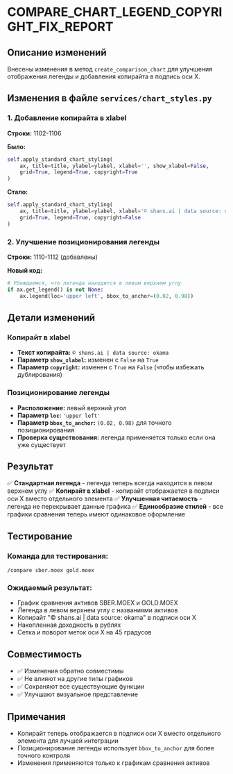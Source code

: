 # COMPARE_CHART_LEGEND_COPYRIGHT_FIX_REPORT

## Описание изменений

Внесены изменения в метод `create_comparison_chart` для улучшения отображения легенды и добавления копирайта в подпись оси X.

## Изменения в файле `services/chart_styles.py`

### 1. Добавление копирайта в xlabel
**Строки:** 1102-1106

**Было:**
```python
self.apply_standard_chart_styling(
    ax, title=title, ylabel=ylabel, xlabel='', show_xlabel=False,
    grid=True, legend=True, copyright=True
)
```

**Стало:**
```python
self.apply_standard_chart_styling(
    ax, title=title, ylabel=ylabel, xlabel='© shans.ai | data source: okama', show_xlabel=True,
    grid=True, legend=True, copyright=False
)
```

### 2. Улучшение позиционирования легенды
**Строки:** 1110-1112 (добавлены)

**Новый код:**
```python
# Убеждаемся, что легенда находится в левом верхнем углу
if ax.get_legend() is not None:
    ax.legend(loc='upper left', bbox_to_anchor=(0.02, 0.98))
```

## Детали изменений

### Копирайт в xlabel
- **Текст копирайта:** `© shans.ai | data source: okama`
- **Параметр `show_xlabel`:** изменен с `False` на `True`
- **Параметр `copyright`:** изменен с `True` на `False` (чтобы избежать дублирования)

### Позиционирование легенды
- **Расположение:** левый верхний угол
- **Параметр `loc`:** `'upper left'`
- **Параметр `bbox_to_anchor`:** `(0.02, 0.98)` для точного позиционирования
- **Проверка существования:** легенда применяется только если она уже существует

## Результат

✅ **Стандартная легенда** - легенда теперь всегда находится в левом верхнем углу
✅ **Копирайт в xlabel** - копирайт отображается в подписи оси X вместо отдельного элемента
✅ **Улучшенная читаемость** - легенда не перекрывает данные графика
✅ **Единообразие стилей** - все графики сравнения теперь имеют одинаковое оформление

## Тестирование

### Команда для тестирования:
```
/compare sber.moex gold.moex
```

### Ожидаемый результат:
- График сравнения активов SBER.MOEX и GOLD.MOEX
- Легенда в левом верхнем углу с названиями активов
- Копирайт "© shans.ai | data source: okama" в подписи оси X
- Накопленная доходность в рублях
- Сетка и поворот меток оси X на 45 градусов

## Совместимость

- ✅ Изменения обратно совместимы
- ✅ Не влияют на другие типы графиков
- ✅ Сохраняют все существующие функции
- ✅ Улучшают визуальное представление

## Примечания

- Копирайт теперь отображается в подписи оси X вместо отдельного элемента для лучшей интеграции
- Позиционирование легенды использует `bbox_to_anchor` для более точного контроля
- Изменения применяются только к графикам сравнения активов
